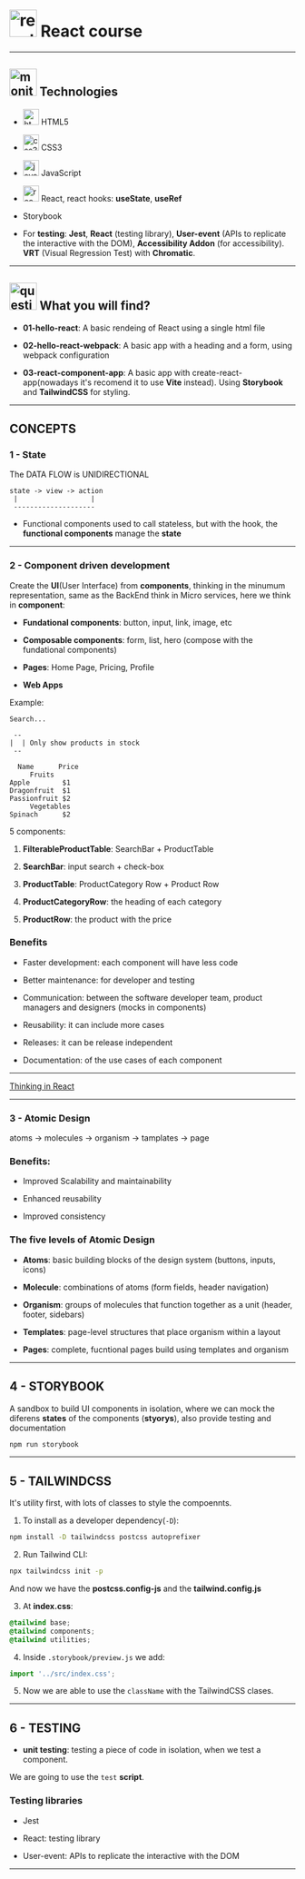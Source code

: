 # <img width="48" height="48" src="https://img.icons8.com/office/48/react.png" alt="react"/> React course

---

## <img width="48" height="48" src="https://img.icons8.com/fluency/48/monitor--v1.png" alt="monitor"/> Technologies

- <img width="28" height="28" src="https://img.icons8.com/color/28/html-5--v1.png" alt="html5"/> HTML5

- <img width="28" height="28" src="https://img.icons8.com/color/28/css3.png" alt="css3"/> CSS3

- <img width="28" height="28" src="https://img.icons8.com/color/28/javascript--v1.png" alt="javascript"/> JavaScript

- <img width="28" height="28" src="https://img.icons8.com/office/28/react.png" alt="react"/> React, react hooks: **useState**, **useRef**

- Storybook

- For **testing**: **Jest**, **React** (testing library), **User-event** (APIs to replicate the interactive with the DOM), **Accessibility Addon** (for accessibility). **VRT** (Visual Regression Test) with **Chromatic**.

---

## <img width="48" height="48" src="https://img.icons8.com/doodle/48/question-mark--v1.png" alt="question mark"/> What you will find?

- **01-hello-react**: A basic rendeing of React using a single html file

- **02-hello-react-webpack**: A basic app with a heading and a form, using webpack configuration

- **03-react-component-app**: A basic app with create-react-app(nowadays it's recomend it to use **Vite** instead). Using **Storybook** and **TailwindCSS** for styling.

---

## CONCEPTS

### 1 - State


The DATA FLOW is UNIDIRECTIONAL

```
state -> view -> action
 |                  |
 --------------------
```

- Functional components used to call stateless, but with the hook, the **functional components** manage the **state**

---

### 2 - Component driven development

Create the **UI**(User Interface) from **components**, thinking in the minumum representation, same as the BackEnd think in Micro services, here we think in **component**:

- **Fundational components**: button, input, link, image, etc

- **Composable components**: form, list, hero (compose with the fundational components)

- **Pages**: Home Page, Pricing, Profile

- **Web Apps**

Example:

```
Search...

 --
|  | Only show products in stock
 --

  Name      Price
     Fruits
Apple        $1
Dragonfruit  $1 
Passionfruit $2
     Vegetables
Spinach      $2         
```

5 components:

1. **FilterableProductTable**: SearchBar + ProductTable

2. **SearchBar**: input search + check-box

3. **ProductTable**: ProductCategory Row + Product Row

4. **ProductCategoryRow**: the heading of each category

5. **ProductRow**: the product with the price

### Benefits

- Faster development: each component will have less code

- Better maintenance: for developer and testing

- Communication: between the software developer team, product managers and designers (mocks in components)

- Reusability: it can include more cases

- Releases: it can be release independent

- Documentation: of the use cases of each component

---

[Thinking in React](https://react.dev/learn/thinking-in-react)

---

### 3 - Atomic Design

atoms -> molecules -> organism -> tamplates -> page

### Benefits:

- Improved Scalability and maintainability

- Enhanced reusability

- Improved consistency


### The five levels of Atomic Design

- **Atoms**: basic building blocks of the design system (buttons, inputs, icons)

- **Molecule**: combinations of atoms (form fields, header navigation)

- **Organism**: groups of molecules that function together as a unit (header, footer, sidebars)

- **Templates**: page-level structures that place organism within a layout

- **Pages**: complete, fucntional pages build using templates and organism

---

## 4 - STORYBOOK


A sandbox to build UI components in isolation, where we can mock the diferens **states** of the components (**styorys**), also provide testing and documentation

```BASH
npm run storybook
```

---

## 5 - TAILWINDCSS

It's utility first, with lots of classes to style the compoennts.


1. To install as a developer dependency(`-D`):

```BASH
npm install -D tailwindcss postcss autoprefixer
```

2. Run Tailwind CLI:
```BASH
npx tailwindcss init -p
```

And now we have the **postcss.config-js** and the **tailwind.config.js**

3. At **index.css**:

```CSS
@tailwind base;
@tailwind components;
@tailwind utilities;
```

4. Inside `.storybook/preview.js` we add:

```JavaScript
import '../src/index.css';
```

5. Now we are able to use the `className` with the TailwindCSS clases.

---

## 6 - TESTING

- **unit testing**: testing a piece of code in isolation, when we test a component.

We are going to use the `test` **script**.

### Testing libraries

- Jest

- React: testing library

- User-event: APIs to replicate the interactive with the DOM

---